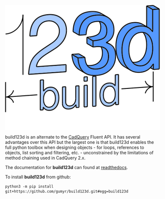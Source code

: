 <img align="center" src="docs/build123d_logo.svg">

build123d is an alternate to the [CadQuery](https://cadquery.readthedocs.io/en/latest/index.html)
Fluent API. It has several advantages over this API but the largest one is that build123d
enables the full python toolbox when designing objects - for loops, references to objects,
list sorting and filtering, etc. - unconstrained by the limitations of method chaining
used in CadQuery 2.x.

The documentation for **build123d** can found at [readthedocs](https://build123d.readthedocs.io/en/latest/index.html).

To install **build123d** from github:
```
python3 -m pip install git+https://github.com/gumyr/build123d.git#egg=build123d
```